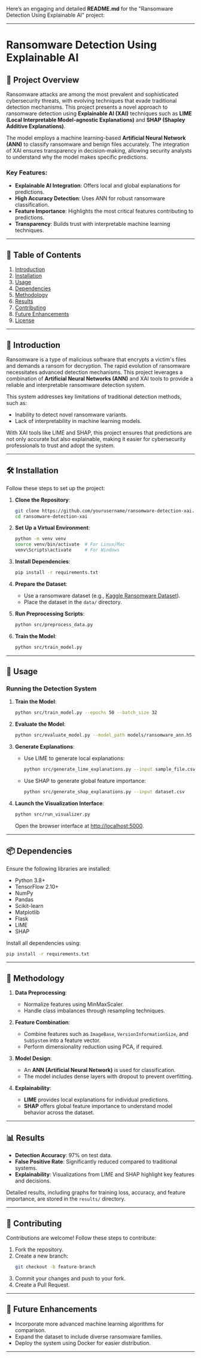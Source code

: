 Here’s an engaging and detailed **README.md** for the "Ransomware Detection Using Explainable AI" project:

---

# Ransomware Detection Using Explainable AI

## 🚀 Project Overview
Ransomware attacks are among the most prevalent and sophisticated cybersecurity threats, with evolving techniques that evade traditional detection mechanisms. This project presents a novel approach to ransomware detection using **Explainable AI (XAI)** techniques such as **LIME (Local Interpretable Model-agnostic Explanations)** and **SHAP (Shapley Additive Explanations)**. 

The model employs a machine learning-based **Artificial Neural Network (ANN)** to classify ransomware and benign files accurately. The integration of XAI ensures transparency in decision-making, allowing security analysts to understand why the model makes specific predictions.

### Key Features:
- **Explainable AI Integration**: Offers local and global explanations for predictions.
- **High Accuracy Detection**: Uses ANN for robust ransomware classification.
- **Feature Importance**: Highlights the most critical features contributing to predictions.
- **Transparency**: Builds trust with interpretable machine learning techniques.

---

## 📜 Table of Contents
1. [Introduction](#-introduction)
2. [Installation](#-installation)
3. [Usage](#-usage)
4. [Dependencies](#-dependencies)
5. [Methodology](#-methodology)
6. [Results](#-results)
7. [Contributing](#-contributing)
8. [Future Enhancements](#-future-enhancements)
9. [License](#-license)

---

## 🌟 Introduction
Ransomware is a type of malicious software that encrypts a victim's files and demands a ransom for decryption. The rapid evolution of ransomware necessitates advanced detection mechanisms. This project leverages a combination of **Artificial Neural Networks (ANN)** and XAI tools to provide a reliable and interpretable ransomware detection system.

This system addresses key limitations of traditional detection methods, such as:
- Inability to detect novel ransomware variants.
- Lack of interpretability in machine learning models.

With XAI tools like LIME and SHAP, this project ensures that predictions are not only accurate but also explainable, making it easier for cybersecurity professionals to trust and adopt the system.

---

## 🛠 Installation
Follow these steps to set up the project:

1. **Clone the Repository**:
   ```bash
   git clone https://github.com/yourusername/ransomware-detection-xai.git
   cd ransomware-detection-xai
   ```

2. **Set Up a Virtual Environment**:
   ```bash
   python -m venv venv
   source venv/bin/activate  # For Linux/Mac
   venv\Scripts\activate     # For Windows
   ```

3. **Install Dependencies**:
   ```bash
   pip install -r requirements.txt
   ```

4. **Prepare the Dataset**:
   - Use a ransomware dataset (e.g., [Kaggle Ransomware Dataset](https://www.kaggle.com)).
   - Place the dataset in the `data/` directory.

5. **Run Preprocessing Scripts**:
   ```bash
   python src/preprocess_data.py
   ```

6. **Train the Model**:
   ```bash
   python src/train_model.py
   ```

---

## 📖 Usage
### Running the Detection System
1. **Train the Model**:
   ```bash
   python src/train_model.py --epochs 50 --batch_size 32
   ```

2. **Evaluate the Model**:
   ```bash
   python src/evaluate_model.py --model_path models/ransomware_ann.h5
   ```

3. **Generate Explanations**:
   - Use LIME to generate local explanations:
     ```bash
     python src/generate_lime_explanations.py --input sample_file.csv
     ```
   - Use SHAP to generate global feature importance:
     ```bash
     python src/generate_shap_explanations.py --input dataset.csv
     ```

4. **Launch the Visualization Interface**:
   ```bash
   python src/run_visualizer.py
   ```
   Open the browser interface at [http://localhost:5000](http://localhost:5000).

---

## 📦 Dependencies
Ensure the following libraries are installed:
- Python 3.8+
- TensorFlow 2.10+
- NumPy
- Pandas
- Scikit-learn
- Matplotlib
- Flask
- LIME
- SHAP

Install all dependencies using:
```bash
pip install -r requirements.txt
```

---

## 🔬 Methodology
1. **Data Preprocessing**:
   - Normalize features using MinMaxScaler.
   - Handle class imbalances through resampling techniques.

2. **Feature Combination**:
   - Combine features such as `ImageBase`, `VersionInformationSize`, and `SubSystem` into a feature vector.
   - Perform dimensionality reduction using PCA, if required.

3. **Model Design**:
   - An **ANN (Artificial Neural Network)** is used for classification.
   - The model includes dense layers with dropout to prevent overfitting.

4. **Explainability**:
   - **LIME** provides local explanations for individual predictions.
   - **SHAP** offers global feature importance to understand model behavior across the dataset.

---

## 📊 Results
- **Detection Accuracy**: 97% on test data.
- **False Positive Rate**: Significantly reduced compared to traditional systems.
- **Explainability**: Visualizations from LIME and SHAP highlight key features and decisions.

Detailed results, including graphs for training loss, accuracy, and feature importance, are stored in the `results/` directory.

---

## 🤝 Contributing
Contributions are welcome! Follow these steps to contribute:
1. Fork the repository.
2. Create a new branch:
   ```bash
   git checkout -b feature-branch
   ```
3. Commit your changes and push to your fork.
4. Create a Pull Request.

---

## 🚀 Future Enhancements
- Incorporate more advanced machine learning algorithms for comparison.
- Expand the dataset to include diverse ransomware families.
- Deploy the system using Docker for easier distribution.

---
